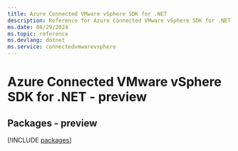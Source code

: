 ```yaml
---
title: Azure Connected VMware vSphere SDK for .NET
description: Reference for Azure Connected VMware vSphere SDK for .NET
ms.date: 08/29/2024
ms.topic: reference
ms.devlang: dotnet
ms.service: connectedvmwarevsphere
---
```

# Azure Connected VMware vSphere SDK for .NET - preview
## Packages - preview
[!INCLUDE [packages](connected-vmware-vsphere-index.md)]